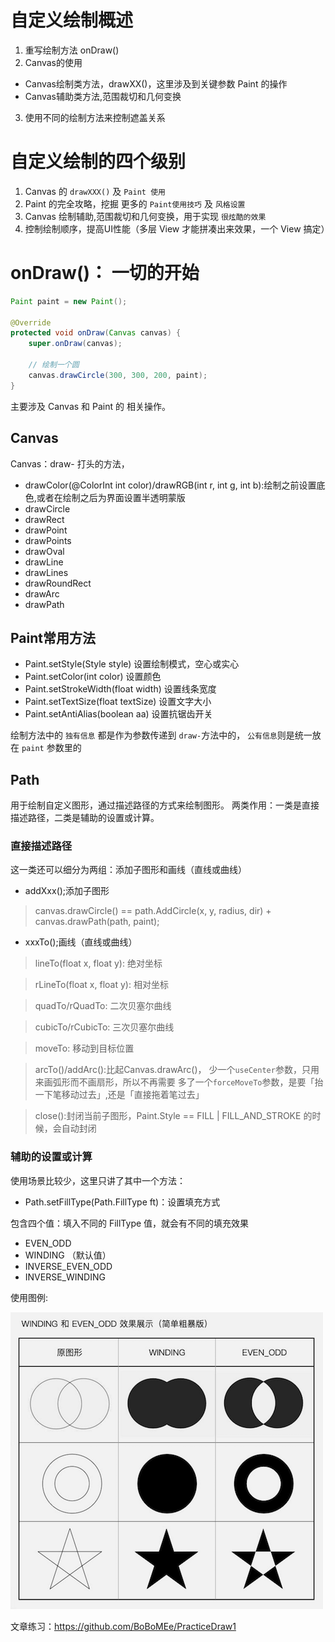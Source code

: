# 自定义绘制概述

1. 重写绘制方法 onDraw()
2. Canvas的使用
- Canvas绘制类方法，drawXX()，这里涉及到关键参数 Paint 的操作
- Canvas辅助类方法,范围裁切和几何变换
3. 使用不同的绘制方法来控制遮盖关系

# 自定义绘制的四个级别

1. Canvas 的 `drawXXX()` 及 `Paint 使用`
2. Paint 的完全攻略，挖掘 更多的 `Paint使用技巧` 及 `风格设置`
3. Canvas 绘制辅助,范围裁切和几何变换，用于实现 `很炫酷的效果`
4. 控制绘制顺序，提高UI性能（多层 View 才能拼凑出来效果，一个 View 搞定）

# onDraw()： 一切的开始

```java
Paint paint = new Paint();

@Override
protected void onDraw(Canvas canvas) {
    super.onDraw(canvas);

    // 绘制一个圆
    canvas.drawCircle(300, 300, 200, paint);
}
```

主要涉及 Canvas 和 Paint 的 相关操作。

## Canvas

Canvas：draw- 打头的方法，

- drawColor(@ColorInt int color)/drawRGB(int r, int g, int b):绘制之前设置底色,或者在绘制之后为界面设置半透明蒙版
- drawCircle
- drawRect
- drawPoint
- drawPoints
- drawOval
- drawLine
- drawLines
- drawRoundRect
- drawArc
- drawPath


## Paint常用方法

- Paint.setStyle(Style style) 设置绘制模式，空心或实心
- Paint.setColor(int color) 设置颜色
- Paint.setStrokeWidth(float width) 设置线条宽度
- Paint.setTextSize(float textSize) 设置文字大小
- Paint.setAntiAlias(boolean aa) 设置抗锯齿开关

绘制方法中的 `独有信息` 都是作为参数传递到 `draw-`方法中的，
`公有信息`则是统一放在 `paint` 参数里的

## Path

用于绘制自定义图形，通过描述路径的方式来绘制图形。
两类作用：一类是直接描述路径，二类是辅助的设置或计算。

### 直接描述路径

这一类还可以细分为两组：添加子图形和画线（直线或曲线）

- addXxx();添加子图形

> canvas.drawCircle() == path.AddCircle(x, y, radius, dir) + canvas.drawPath(path, paint);

- xxxTo();画线（直线或曲线）

> lineTo(float x, float y): 绝对坐标

> rLineTo(float x, float y): 相对坐标

> quadTo/rQuadTo: 二次贝塞尔曲线

> cubicTo/rCubicTo: 三次贝塞尔曲线

> moveTo: 移动到目标位置

> arcTo()/addArc():比起Canvas.drawArc()，
少一个`useCenter`参数，只用来画弧形而不画扇形，所以不再需要
多了一个`forceMoveTo`参数，是要「抬一下笔移动过去」,还是「直接拖着笔过去」

> close():封闭当前子图形，Paint.Style == FILL | FILL_AND_STROKE 的时候，会自动封闭

### 辅助的设置或计算

使用场景比较少，这里只讲了其中一个方法：

- Path.setFillType(Path.FillType ft)：设置填充方式

包含四个值：填入不同的 FillType 值，就会有不同的填充效果

- EVEN_ODD
- WINDING （默认值）
- INVERSE_EVEN_ODD
- INVERSE_WINDING

使用图例:

![FillType](../images/filltype.png)

文章练习：https://github.com/BoBoMEe/PracticeDraw1


